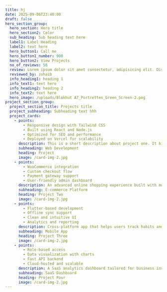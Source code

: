 ```yaml
---
title: hj
date: 2025-09-06T23:40:00
draft: false
hero_section_group:
  hero_section: Hero title
  hero_section2: Color
  sub_heading: Sub heading text here
  label1: Label Heading
  label2: text here
  hero_button1: Call me
  hero_button1_number: 900
  hero_button2: View Projects
  no_of_reviews: 56
  review: Lorem ipsum dolor sit amet consectetur, adipisicing elit. Distinctio repellendus non est odit, possimus fuga?
  reviewed_by: zohaib
  info_heading1: heading 1
  info_text1: text here
  info_heading2: heading 2
  info_text2: text here
  hero_image: /uploads/Blokhut A7_Portretten_Green_Screen-2.png
project_section_group:
  project_section_title: Projects title
  project_subheading: Subheading text hhh
  project_cards:
    - points:
        - Responsive design with Tailwind CSS
        - Built using React and Node.js
        - Optimized for SEO and performance
        - Deployed on Vercel for scalability
      description: This is a short description about project one. It highlights what the project is about and its core purpose.
      subheading: Web Development
      heading: Project
      image: /card-img-2.jpg
    - points:
        - WooCommerce integration
        - Custom checkout flow
        - Payment gateway support
        - User-friendly admin dashboard
      description: An advanced online shopping experience built with modern frameworks. and blah blah
      subheading: E-commerce Platform
      heading: Project Two
      image: /card-img-2.jpg
    - points:
        - Flutter-based development
        - Offline sync support
        - Clean and intuitive UI
        - Analytics and reporting
      description: Cross-platform app that helps users track habits and improve productivity.
      subheading: Mobile App
      heading: Project Three
      image: /card-img-2.jpg
    - points:
        - Role-based access
        - Data visualization with charts
        - Fast API backend
        - Cloud-hosted and scalable
      description: A SaaS analytics dashboard tailored for business insights and reports.
      subheading: SaaS Dashboard
      heading: Project Four
      image: /card-img-2.jpg
---
```


